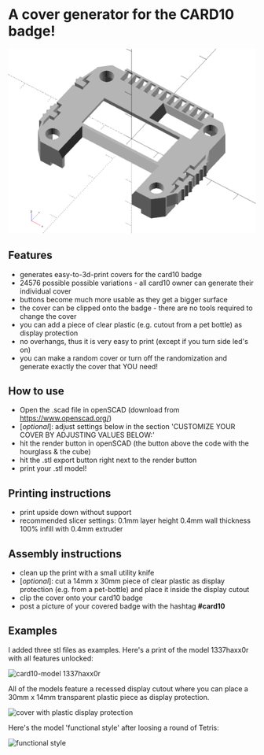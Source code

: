 # A cover generator for the CARD10 badge!
![different covers](card10_anim.gif) 
          
## Features
- generates easy-to-3d-print covers for the card10 badge 
- 24576 possible possible variations - all card10 owner can generate their individual cover
- buttons become much more usable as they get a bigger surface
- the cover can be clipped onto the badge - there are no tools required to change the cover
- you can add a piece of clear plastic (e.g. cutout from a pet bottle) as display protection 
- no overhangs, thus it is very easy to print (except if you turn side led's on)
- you can make a random cover or turn off the randomization and generate exactly the cover that YOU need!
        
        
## How to use
- Open the .scad file in openSCAD (download from https://www.openscad.org/)
- [_optional_]: adjust settings below in the section 'CUSTOMIZE YOUR COVER BY ADJUSTING VALUES BELOW:'
- hit the render button in openSCAD (the button above the code with the hourglass & the cube)
- hit the .stl export button right next to the render button
- print your .stl model!
        
        
## Printing instructions

- print upside down without support
- recommended slicer settings: 
            0.1mm layer height
            0.4mm wall thickness
            100% infill with 
            0.4mm extruder
  
  
## Assembly instructions

- clean up the print with a small utility knife
- [_optional_]: cut a 14mm x 30mm piece of clear plastic as display protection (e.g. from a pet-bottle) and place it inside the display cutout  
- clip the cover onto your card10 badge
- post a picture of your covered badge with the hashtag **#card10**

## Examples

I added three stl files as examples. Here's a print of the model 1337haxx0r with all features unlocked:

![card10-model 1337haxx0r](P1770622.JPG)

All of the models feature a recessed display cutout where you can place a 30mm x 14mm transparent plastic piece as display protection.

![cover with plastic display protection](P1770635.JPG)

Here's the model 'functional style' after loosing a round of Tetris:

![functional style](P1770665.JPG)
